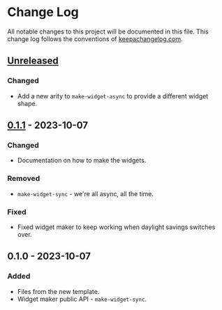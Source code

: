 # Change Log
All notable changes to this project will be documented in this file. This change log follows the conventions of [keepachangelog.com](http://keepachangelog.com/).

## [Unreleased]
### Changed
- Add a new arity to `make-widget-async` to provide a different widget shape.

## [0.1.1] - 2023-10-07
### Changed
- Documentation on how to make the widgets.

### Removed
- `make-widget-sync` - we're all async, all the time.

### Fixed
- Fixed widget maker to keep working when daylight savings switches over.

## 0.1.0 - 2023-10-07
### Added
- Files from the new template.
- Widget maker public API - `make-widget-sync`.

[Unreleased]: https://sourcehost.site/your-name/pebaboard/compare/0.1.1...HEAD
[0.1.1]: https://sourcehost.site/your-name/pebaboard/compare/0.1.0...0.1.1
